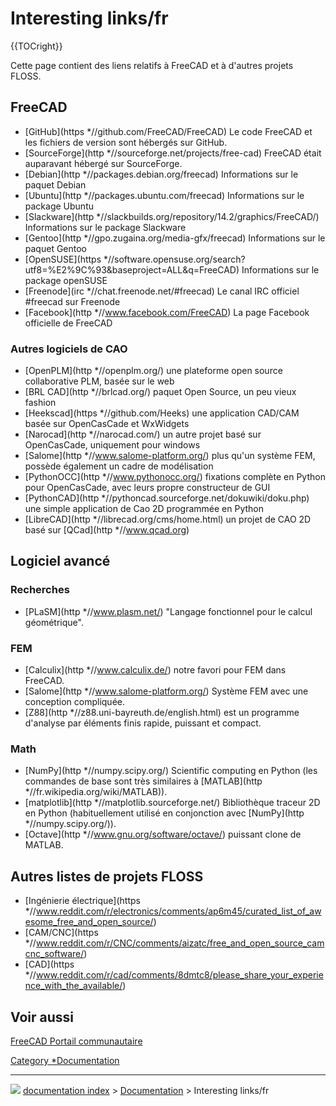 # Interesting links/fr
{{TOCright}}

Cette page contient des liens relatifs à FreeCAD et à d\'autres projets FLOSS.

## FreeCAD

-   [GitHub](https   *//github.com/FreeCAD/FreeCAD) Le code FreeCAD et les fichiers de version sont hébergés sur GitHub.
-   [SourceForge](http   *//sourceforge.net/projects/free-cad) FreeCAD était auparavant hébergé sur SourceForge.
-   [Debian](http   *//packages.debian.org/freecad) Informations sur le paquet Debian
-   [Ubuntu](http   *//packages.ubuntu.com/freecad) Informations sur le package Ubuntu
-   [Slackware](http   *//slackbuilds.org/repository/14.2/graphics/FreeCAD/) Informations sur le package Slackware
-   [Gentoo](http   *//gpo.zugaina.org/media-gfx/freecad) Informations sur le paquet Gentoo
-   [OpenSUSE](https   *//software.opensuse.org/search?utf8=%E2%9C%93&baseproject=ALL&q=FreeCAD) Informations sur le package openSUSE
-   [Freenode](irc   *//chat.freenode.net/#freecad) Le canal IRC officiel \#freecad sur Freenode
-   [Facebook](http   *//www.facebook.com/FreeCAD) La page Facebook officielle de FreeCAD

### Autres logiciels de CAO 

-   [OpenPLM](http   *//openplm.org/) une plateforme open source collaborative PLM, basée sur le web
-   [BRL CAD](http   *//brlcad.org/) paquet Open Source, un peu vieux fashion
-   [Heekscad](https   *//github.com/Heeks) une application CAD/CAM basée sur OpenCasCade et WxWidgets
-   [Narocad](http   *//narocad.com/) un autre projet basé sur OpenCasCade, uniquement pour windows
-   [Salome](http   *//www.salome-platform.org/) plus qu\'un système FEM, possède également un cadre de modélisation
-   [PythonOCC](http   *//www.pythonocc.org/) fixations complète en Python pour OpenCasCade, avec leurs propre constructeur de GUI
-   [PythonCAD](http   *//pythoncad.sourceforge.net/dokuwiki/doku.php) une simple application de Cao 2D programmée en Python
-   [LibreCAD](http   *//librecad.org/cms/home.html) un projet de CAO 2D basé sur [QCad](http   *//www.qcad.org)

## Logiciel avancé 

### Recherches

-   [PLaSM](http   *//www.plasm.net/) \"Langage fonctionnel pour le calcul géométrique\".

### FEM

-   [Calculix](http   *//www.calculix.de/) notre favori pour FEM dans FreeCAD.
-   [Salome](http   *//www.salome-platform.org/) Système FEM avec une conception compliquée.
-   [Z88](http   *//z88.uni-bayreuth.de/english.html) est un programme d\'analyse par éléments finis rapide, puissant et compact.

### Math

-   [NumPy](http   *//numpy.scipy.org/) Scientific computing en Python (les commandes de base sont très similaires à [MATLAB](http   *//fr.wikipedia.org/wiki/MATLAB)).
-   [matplotlib](http   *//matplotlib.sourceforge.net/) Bibliothèque traceur 2D en Python (habituellement utilisé en conjonction avec [NumPy](http   *//numpy.scipy.org/)).
-   [Octave](http   *//www.gnu.org/software/octave/) puissant clone de MATLAB.

## Autres listes de projets FLOSS 

-   [Ingénierie électrique](https   *//www.reddit.com/r/electronics/comments/ap6m45/curated_list_of_awesome_free_and_open_source/)
-   [CAM/CNC](https   *//www.reddit.com/r/CNC/comments/aizatc/free_and_open_source_camcnc_software/)
-   [CAD](https   *//www.reddit.com/r/cad/comments/8dmtc8/please_share_your_experience_with_the_available/)

## Voir aussi 

[FreeCAD Portail communautaire](FreeCAD_Community_Portal/fr.md)



[Category   *Documentation](Category_Documentation.md)



---
![](images/Right_arrow.png) [documentation index](../README.md) > [Documentation](Category_Documentation.md) > Interesting links/fr

